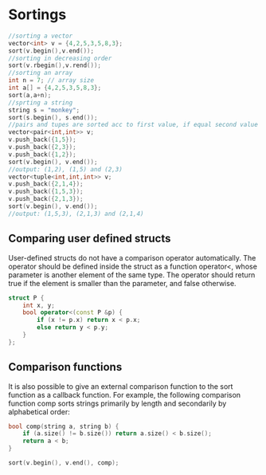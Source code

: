 # Sortings

```cpp
//sorting a vector
vector<int> v = {4,2,5,3,5,8,3};
sort(v.begin(),v.end());
//sorting in decreasing order
sort(v.rbegin(),v.rend());
//sorting an array
int n = 7; // array size
int a[] = {4,2,5,3,5,8,3};
sort(a,a+n);
//sprting a string
string s = "monkey";
sort(s.begin(), s.end());
//pairs and tupes are sorted acc to first value, if equal second value compared ...
vector<pair<int,int>> v;
v.push_back({1,5});
v.push_back({2,3});
v.push_back({1,2});
sort(v.begin(), v.end());
//output: (1,2), (1,5) and (2,3)
vector<tuple<int,int,int>> v;
v.push_back({2,1,4});
v.push_back({1,5,3});
v.push_back({2,1,3});
sort(v.begin(), v.end());
//output: (1,5,3), (2,1,3) and (2,1,4)
```

## Comparing user defined structs

User-defined structs do not have a comparison operator automatically. The operator should be defined inside the struct as a function operator<, whose parameter is another element of the same type. The operator should return true if the element is smaller than the parameter, and false otherwise.

```cpp
struct P {
	int x, y;
	bool operator<(const P &p) {
		if (x != p.x) return x < p.x;
		else return y < p.y;
	}
};
```

## Comparison functions

It is also possible to give an external comparison function to the sort function as a callback function. For example, the following comparison function comp sorts strings primarily by length and secondarily by alphabetical order:

```cpp
bool comp(string a, string b) {
	if (a.size() != b.size()) return a.size() < b.size();
	return a < b;
}

sort(v.begin(), v.end(), comp);
```